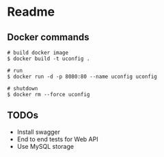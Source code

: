 # Readme

## Docker commands

```
# build docker image
$ docker build -t uconfig .

# run
$ docker run -d -p 8080:80 --name uconfig uconfig

# shutdown
$ docker rm --force uconfig
```

## TODOs

- Install swagger
- End to end tests for Web API
- Use MySQL storage